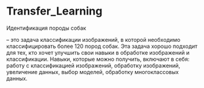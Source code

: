 # Transfer_Learning

Идентификация породы собак

– это задача классификации изображений, в которой необходимо классифицировать более 120 пород собак. Эта задача хорошо подходит для тех, кто хочет улучшить свои навыки в обработке изображений и классификации. Навыки, которые можно получить, включают в себя: работу с классификацией изображений, обработку изображений, увеличение данных, выбор моделей, обработку многоклассовых данных.
